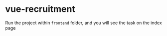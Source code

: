# vue-recruitment

Run the project within `frontend` folder, and you will see the task on the index page
